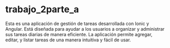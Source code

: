 # trabajo_2parte_a
Esta es una aplicación de gestión de tareas desarrollada con Ionic y Angular. Está diseñada para ayudar a los usuarios a organizar y administrar sus tareas diarias de manera eficiente. La aplicación permite agregar, editar, y listar tareas de una manera intuitiva y fácil de usar.
